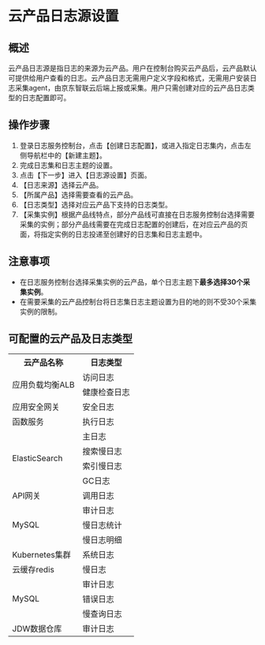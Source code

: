 # 云产品日志源设置

## 概述
云产品日志源是指日志的来源为云产品。用户在控制台购买云产品后，云产品默认可提供给用户查看的日志。云产品日志无需用户定义字段和格式，无需用户安装日志采集agent，由京东智联云后端上报或采集。用户只需创建对应的云产品日志类型的日志配置即可。

## 操作步骤
1. 登录日志服务控制台，点击【创建日志配置】，或进入指定日志集内，点击左侧导航栏中的【新建主题】。
2. 完成日志集和日志主题的设置。
3. 点击【下一步】进入【日志源设置】页面。
4. 【日志来源】选择云产品。
5. 【所属产品】选择需要查看的云产品。
6. 【日志类型】选择对应云产品下支持的日志类型。
7. 【采集实例】根据产品线特点，部分产品线可直接在日志服务控制台选择需要采集的实例；部分产品线需要在完成日志配置的创建后，在对应云产品的页面，将指定实例的日志投递至创建好的日志集和日志主题中。

## 注意事项
- 在日志服务控制台选择采集实例的云产品，单个日志主题下**最多选择30个采集实例**。
- 在需要采集的云产品控制台将日志集日志主题设置为目的地的则不受30个采集实例的限制。

## 可配置的云产品及日志类型

<table>
	<tr>
	    <th>云产品名称</th>
	    <th>日志类型</th> 
	</tr >
	<tr >
	    <td rowspan="2">应用负载均衡ALB</td>
	    <td>访问日志</td>
	</tr>
	<tr>
	    <td>健康检查日志</td>
	</tr>
	<tr>
	    <td>应用安全网关</td>
	    <td>安全日志</td>
	</tr>
	<tr>
	    <td>函数服务</td>
	    <td>执行日志</td>
	</tr>
	<tr >
	    <td rowspan="4">ElasticSearch</td>
	    <td>主日志</td>
	</tr>
  	<tr>
	    <td>搜索慢日志</td>
	</tr>
  <tr>
	    <td>索引慢日志</td>
	</tr>
  <tr>
	    <td>GC日志</td>
	</tr>
  <tr>
	    <td>API网关</td>
	    <td>调用日志</td>
	</tr>
  <tr >
	    <td rowspan="3">MySQL</td>
	    <td>审计日志</td>
	</tr>
  	<tr>
	    <td>慢日志统计</td>
	</tr>
  <tr>
	    <td>慢日志明细</td>
  </tr>
  <tr>
	    <td>Kubernetes集群</td>
	    <td>系统日志</td>
	</tr>
  <tr>
	    <td>云缓存redis</td>
	    <td>慢日志</td>
	</tr>
  <tr >
	    <td rowspan="3">MySQL</td>
	    <td>审计日志</td>
	</tr>
  <tr>
	    <td>错误日志</td>
	</tr>
  <tr>
	    <td>慢查询日志</td>
	</tr>
  <tr>
	    <td>JDW数据仓库</td>
	    <td>审计日志</td>
	</tr>
</table>

